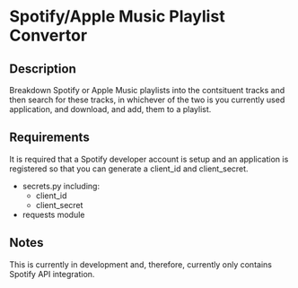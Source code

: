# Spotify/Apple Music Playlist Convertor

## Description
Breakdown Spotify or Apple Music playlists into the contsituent tracks and then search for these tracks, in whichever of the two is you currently used application, and download, and add, them to a playlist.

## Requirements
It is required that a Spotify developer account is setup and an application is registered so that you can generate a client_id and client_secret.

- secrets.py including:
    - client_id
    - client_secret
- requests module

## Notes
This is currently in development and, therefore, currently only contains Spotify API integration. 